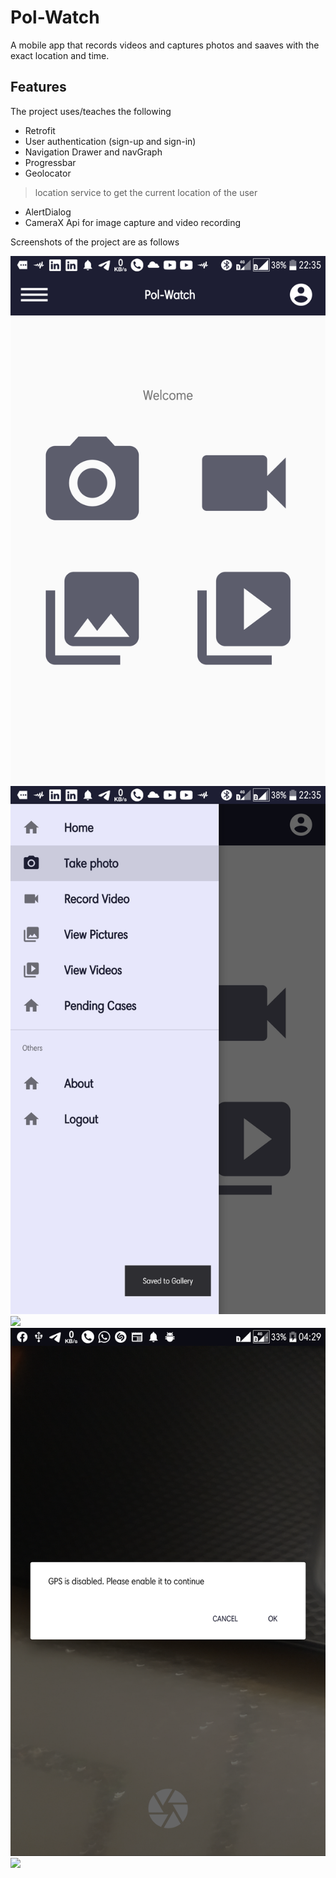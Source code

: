# Pol-Watch

A mobile app that records videos and captures photos and saaves with the exact location and time.

## Features

The project uses/teaches the following

* Retrofit
* User authentication (sign-up and sign-in)
* Navigation Drawer and navGraph
* Progressbar
* Geolocator
>location service to get the current location of the user
* AlertDialog
* CameraX Api for image capture and video recording


Screenshots of the project are as follows

<img src="./one.png">
<img src="./two.png">
<img src="./three.png">
<img src="./four.png">
<img src="./five.png">

